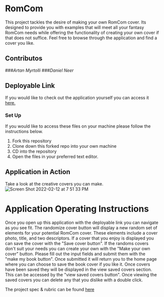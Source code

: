 # RomCom

This project tackles the desire of making your own RomCom cover. Its designed to provide you with examples that will meet all your fantasy RomCom needs while offering the functionality of creating your own cover if that does not suffice. Feel free to browse through the application and find a cover you like.

## Contributos

###*Artan Myrtolli*
###*Daniel Neer*

## Deployable Link

If you would like to check out the application yourself you can access it [here.](https://artanmyrtolli.github.io/romcom/)


### Set Up
If you would like to access these files on your machine please follow the instructions below.

1. Fork this repository
2. Clone down this forked repo into your own machine
3. CD into the repository
4. Open the files in your preferred text editor.

## Application in Action
Take a look at the creative covers you can make.
![Screen Shot 2022-02-12 at 7 51 33 PM](https://user-images.githubusercontent.com/92230099/153737893-11f0b59b-ed30-4fd7-8232-8c7c91cccf86.png)

# Application Operating Instructions

Once you open up this application with the deployable link you can navigate as you see fit. The randomize cover button will display a new random set of elements for your potential RomCom cover. These elements include a cover photo, title, and two descriptors. If a cover that you enjoy is displayed you can save the cover with the "Save cover button". If the randoms covers don't suit your needs you can create your own with the "Make your own cover" button. Please fill out the input fields and submit them with the "make my book button". Once submitted it will return you to the home page where you can choose to save the book cover if you like it. Once covers have been saved they will be displayed in the view saved covers section. This can be accessed by the "view saved covers button". Once viewing the saved covers you can delete any that you dislike with a double click.

The project spec & rubric can be found [here](https://frontend.turing.io/projects/module-1/romcom-pair.html)
